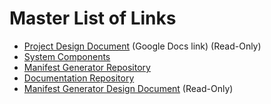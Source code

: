 # Master List of Links

* [Project Design Document](https://docs.google.com/document/d/1-YWYlPVUEKahlAF_K3v4fTCanFHRrazHRrGPFFk2wII) (Google Docs link) (Read-Only)
* [System Components](./system_components.md)
* [Manifest Generator Repository](https://github.com/DigitalPiranesiStorage/Manifest-Generator)
* [Documentation Repository](https://github.com/DigitalPiranesiStorage/Documentation)
* [Manifest Generator Design Document](https://www.dropbox.com/s/2uagajrqbobcgcf/Manifest%20Generator%20Design%20Document.docx?dl=0) (Read-Only)
